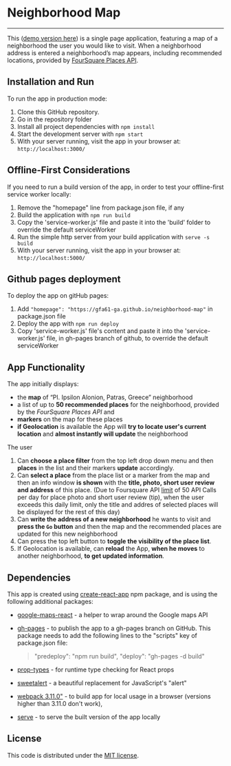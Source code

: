 # Neighborhood Map
---
This ([demo version here](https://gfa61-ga.github.io/neighborhood-map/)) is a single page application, featuring a map of a neighborhood the user you would like to visit. When a neighborhood address is entered a neighborhood’s map appears, including recommended locations, provided by [FourSquare Places API](https://developer.foursquare.com/).

## Installation and Run

To run the app in production mode:
1. Clone this GitHub repository.
2. Go in the repository folder
3. Install all project dependencies with `npm install`
4. Start the development server with `npm start`
5. With your server running, visit the app in your browser at: `http://localhost:3000/`

## Offline-First Considerations

If you need to run a build version of the app, in order to test your offline-first service worker locally:
1. Remove the "homepage" line from package.json file, if any
2. Build the application with `npm run build`
3. Copy the 'service-worker.js' file and paste it into the 'build' folder to override the default serviceWorker
4. Run the simple http server from your build application with `serve -s build`
5. With your server running, visit the app in your browser at: `http://localhost:5000/`

## Github pages deployment

To deploy the app on gitHub pages:
1. Add `"homepage": "https://gfa61-ga.github.io/neighborhood-map"` in package.json file
2. Deploy the app with `npm run deploy`
3. Copy 'service-worker.js' file's content and paste it into the 'service-worker.js' file, in gh-pages branch of github, to override the default serviceWorker

## App Functionality

The app initially displays:
* the **map** of “Pl. Ipsilon Alonion, Patras, Greece” neighborhood
* a list of up to **50 recommended places** for the neighborhood, provided by the _FourSquare Places API_ and
* **markers** on the map for these places
* **if Geolocation** is available the App will **try to locate user's current location** and **almost instantly will update** the neighborhood

The user
1. Can **choose a place filter** from the top left drop down menu and then **places** in the list and their  markers **update** accordingly.
2. Can **select a place** from the  place list or a marker from the map and then an info window **is shown** with the **title, photo, short user review and address** of this place. (Due to Foursquare API  [limit]( https://developer.foursquare.com/docs/api/troubleshooting/rate-limits) of 50 API Calls per day for place photo and short user review (tip), when the user exceeds this daily limit, only the title and addres of selected places will be displayed for the rest of this day)
3. Can **write the address of a new neighborhood** he wants to visit and **press the `Go` button** and then the map and the recommended places are updated for this new neighborhood
4. Can press the top left button to **toggle the visibility of the place list**.
5. If Geolocation is available, can **reload** the App, **when he moves** to another neighborhood, **to get updated information**.

## Dependencies
This app is created using [create-react-app](https://www.npmjs.com/package/create-react-app) npm package, and is using the following additional packages:
* [google-maps-react](https://www.npmjs.com/package/google-maps-react) - a helper to wrap around the Google maps API
* [gh-pages](https://www.npmjs.com/package/gh-pages) - to publish the app to a gh-pages branch on GitHub. This package needs to add the following lines to the "scripts" key of package.json file:
    >"predeploy": "npm run build",
     "deploy": "gh-pages -d build"

* [prop-types](https://www.npmjs.com/package/prop-types) - for runtime type checking for React props
* [sweetalert](https://www.npmjs.com/package/sweetalert) - a beautiful replacement for JavaScript's "alert"
* [webpack 3.11.0"](https://www.npmjs.com/package/webpack) - to build app for local usage in a browser (versions higher than 3.11.0 don't work),
* [serve](https://www.npmjs.com/package/serve) - to serve the built version of the app locally


## License
This code is distributed under the [MIT license](https://opensource.org/licenses/MIT).
